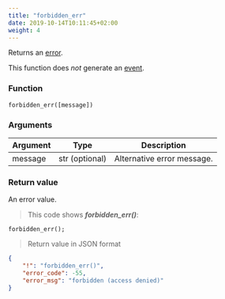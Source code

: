 ```yaml
---
title: "forbidden_err"
date: 2019-10-14T10:11:45+02:00
weight: 4
---
```


Returns an [error](../../data-types/error-type).

This function does *not* generate an [event](../../events).

### Function
`forbidden_err([message])`

### Arguments
Argument | Type | Description
-------- | ---- | -----------
message | str (optional) | Alternative error message.

### Return value
An error value.

> This code shows ***forbidden_err()***:

```thingsdb,json_response
forbidden_err();
```

> Return value in JSON format

```json
{
    "!": "forbidden_err()",
    "error_code": -55,
    "error_msg": "forbidden (access denied)"
}
```
